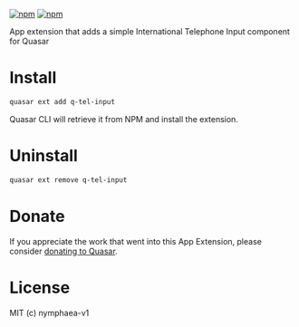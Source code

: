[![npm](https://img.shields.io/npm/v/quasar-app-extension-q-tel-input.svg?label=quasar-app-extension-q-tel-input)](https://www.npmjs.com/package/quasar-app-extension-q-tel-input)
[![npm](https://img.shields.io/npm/dt/quasar-app-extension-q-tel-input.svg)](https://www.npmjs.com/package/quasar-app-extension-q-tel-input)


App extension that adds a simple International Telephone Input component for Quasar


# Install
```bash
quasar ext add q-tel-input
```
Quasar CLI will retrieve it from NPM and install the extension.


# Uninstall
```bash
quasar ext remove q-tel-input
```


# Donate
If you appreciate the work that went into this App Extension, please consider [donating to Quasar](https://donate.quasar.dev).


# License
MIT (c) nymphaea-v1

